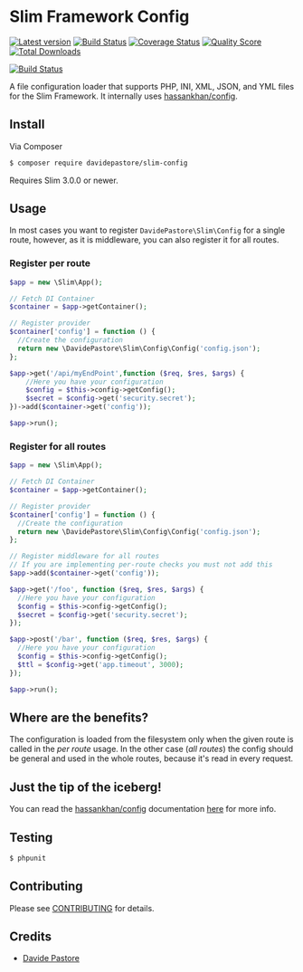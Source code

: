 # Slim Framework Config

[![Latest version][ico-version]][link-packagist]
[![Build Status][ico-travis]][link-travis]
[![Coverage Status][ico-scrutinizer]][link-scrutinizer]
[![Quality Score][ico-code-quality]][link-code-quality]
[![Total Downloads][ico-downloads]][link-downloads]

[![Build Status][ico-phpeye]][link-phpeye]


A file configuration loader that supports PHP, INI, XML, JSON, and YML files for the Slim Framework. It internally uses [hassankhan/config](hassankhan-config).

## Install

Via Composer

``` bash
$ composer require davidepastore/slim-config
```

Requires Slim 3.0.0 or newer.

## Usage

In most cases you want to register `DavidePastore\Slim\Config` for a single route, however,
as it is middleware, you can also register it for all routes.


### Register per route

```php
$app = new \Slim\App();

// Fetch DI Container
$container = $app->getContainer();

// Register provider
$container['config'] = function () {
  //Create the configuration
  return new \DavidePastore\Slim\Config\Config('config.json');
};

$app->get('/api/myEndPoint',function ($req, $res, $args) {
    //Here you have your configuration
    $config = $this->config->getConfig();
    $secret = $config->get('security.secret');
})->add($container->get('config'));

$app->run();
```


### Register for all routes

```php
$app = new \Slim\App();

// Fetch DI Container
$container = $app->getContainer();

// Register provider
$container['config'] = function () {
  //Create the configuration
  return new \DavidePastore\Slim\Config\Config('config.json');
};

// Register middleware for all routes
// If you are implementing per-route checks you must not add this
$app->add($container->get('config'));

$app->get('/foo', function ($req, $res, $args) {
  //Here you have your configuration
  $config = $this->config->getConfig();
  $secret = $config->get('security.secret');
});

$app->post('/bar', function ($req, $res, $args) {
  //Here you have your configuration
  $config = $this->config->getConfig();
  $ttl = $config->get('app.timeout', 3000);
});

$app->run();
```

## Where are the benefits?

The configuration is loaded from the filesystem only when the given route is called in the _per route_ usage. In the other case (_all routes_) the config should be general and used in the whole routes, because it's read in every request.

## Just the tip of the iceberg!

You can read the [hassankhan/config][hassankhan-config] documentation [here][hassankhan-config] for more info.

## Testing

``` bash
$ phpunit
```

## Contributing

Please see [CONTRIBUTING](CONTRIBUTING.md) for details.

## Credits

- [Davide Pastore](https://github.com/davidepastore)


[hassankhan-config]: https://github.com/hassankhan/config
[ico-version]: https://img.shields.io/packagist/v/DavidePastore/Slim-Config.svg?style=flat-square
[ico-travis]: https://travis-ci.org/DavidePastore/Slim-Config.svg?branch=master
[ico-scrutinizer]: https://img.shields.io/scrutinizer/coverage/g/DavidePastore/Slim-Config.svg?style=flat-square
[ico-code-quality]: https://img.shields.io/scrutinizer/g/davidepastore/Slim-Config.svg?style=flat-square
[ico-downloads]: https://img.shields.io/packagist/dt/davidepastore/slim-config.svg?style=flat-square
[ico-phpeye]: http://php-eye.com/badge/DavidePastore/Slim-Config/tested.svg?style=flat-square

[link-packagist]: https://packagist.org/packages/davidepastore/slim-config
[link-travis]: https://travis-ci.org/DavidePastore/Slim-Config
[link-scrutinizer]: https://scrutinizer-ci.com/g/DavidePastore/Slim-Config/code-structure
[link-code-quality]: https://scrutinizer-ci.com/g/DavidePastore/Slim-Config
[link-downloads]: https://packagist.org/packages/davidepastore/slim-config
[link-phpeye]: http://php-eye.com/package/DavidePastore/Slim-Config

